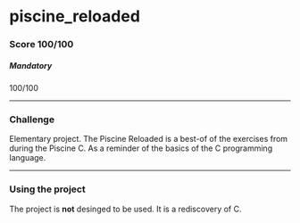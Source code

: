 # piscine_reloaded
### Score 100/100
##### Mandatory
100/100
***
### Challenge
Elementary project. The Piscine Reloaded is a best-of of the exercises from during the Piscine C. As a reminder of the basics of the C programming language.
***
### Using the project
The project is **not** desinged to be used. It is a rediscovery of C.
